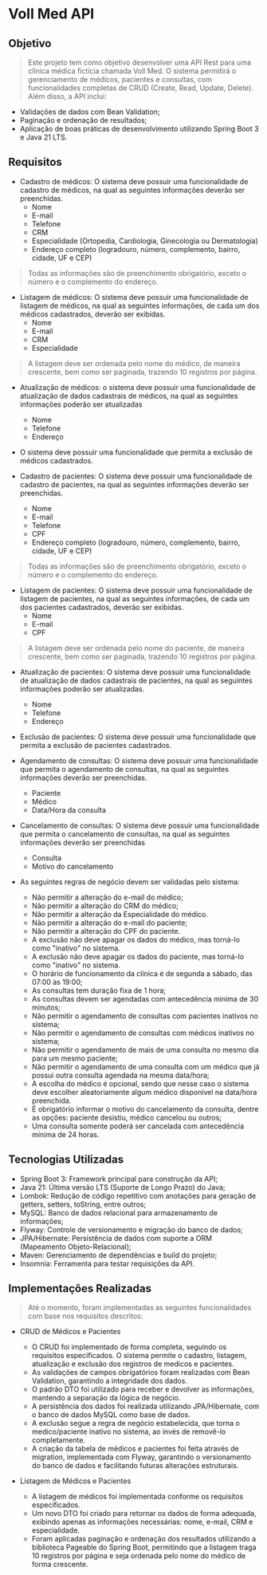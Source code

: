 # Voll Med API
## Objetivo
> Este projeto tem como objetivo desenvolver uma API Rest para uma clínica médica fictícia chamada Voll Med.
O sistema permitirá o gerenciamento de médicos, pacientes e consultas, com funcionalidades completas de CRUD
(Create, Read, Update, Delete). Além disso, a API inclui:

- Validações de dados com Bean Validation;
- Paginação e ordenação de resultados;
- Aplicação de boas práticas de desenvolvimento utilizando Spring Boot 3 e Java 21 LTS.

## Requisitos
- Cadastro de médicos:
O sistema deve possuir uma funcionalidade de cadastro de médicos, na qual as seguintes informações deverão ser preenchidas.
  - Nome
  - E-mail
  - Telefone
  - CRM
  - Especialidade (Ortopedia, Cardiologia, Ginecologia ou Dermatologia)
  - Endereço completo (logradouro, número, complemento, bairro, cidade, UF e CEP)
> Todas as informações são de preenchimento obrigatório, exceto o número e o complemento do endereço.

- Listagem de médicos:
O sistema deve possuir uma funcionalidade de listagem de médicos, na qual as seguintes informações, de cada um dos médicos cadastrados, deverão ser exibidas.
  - Nome
  - E-mail
  - CRM
  - Especialidade
> A listagem deve ser ordenada pelo nome do médico, de maneira crescente, bem como ser paginada, trazendo 10 registros por página.

- Atualização de médicos: o sistema deve possuir uma funcionalidade de atualização de dados cadastrais de médicos, na qual as seguintes informações poderão ser atualizadas
  - Nome
  - Telefone
  - Endereço

- O sistema deve possuir uma funcionalidade que permita a exclusão de médicos cadastrados.

- Cadastro de pacientes: O sistema deve possuir uma funcionalidade de cadastro de pacientes, na qual as seguintes informações deverão ser preenchidas.
  - Nome
  - E-mail
  - Telefone
  - CPF
  - Endereço completo (logradouro, número, complemento, bairro, cidade, UF e CEP)
> Todas as informações são de preenchimento obrigatório, exceto o número e o complemento do endereço.

- Listagem de pacientes: O sistema deve possuir uma funcionalidade de listagem de pacientes, na qual as seguintes informações, de cada um dos pacientes cadastrados, deverão ser exibidas.
  - Nome
  - E-mail
  - CPF
> A listagem deve ser ordenada pelo nome do paciente, de maneira crescente, bem como ser paginada, trazendo 10 registros por página.

- Atualização de pacientes: O sistema deve possuir uma funcionalidade de atualização de dados cadastrais de pacientes, na qual as seguintes informações poderão ser atualizadas.
  - Nome
  - Telefone
  - Endereço
  
- Exclusão de pacientes: O sistema deve possuir uma funcionalidade que permita a exclusão de pacientes cadastrados.

- Agendamento de consultas: O sistema deve possuir uma funcionalidade que permita o agendamento de consultas, na qual as seguintes informações deverão ser preenchidas.
  - Paciente
  - Médico
  - Data/Hora da consulta

- Cancelamento de consultas: O sistema deve possuir uma funcionalidade que permita o cancelamento de consultas, na qual as seguintes informações deverão ser preenchidas
  - Consulta
  - Motivo do cancelamento
  
- As seguintes regras de negócio devem ser validadas pelo sistema:
  - Não permitir a alteração do e-mail do médico;
  - Não permitir a alteração do CRM do médico;
  - Não permitir a alteração da Especialidade do médico.
  - Não permitir a alteração do e-mail do paciente;
  - Não permitir a alteração do CPF do paciente.
  - A exclusão não deve apagar os dados do médico, mas torná-lo como "inativo" no sistema.
  - A exclusão não deve apagar os dados do paciente, mas torná-lo como "inativo" no sistema.
  - O horário de funcionamento da clínica é de segunda a sábado, das 07:00 às 19:00;
  - As consultas tem duração fixa de 1 hora;
  - As consultas devem ser agendadas com antecedência mínima de 30 minutos;
  - Não permitir o agendamento de consultas com pacientes inativos no sistema;
  - Não permitir o agendamento de consultas com médicos inativos no sistema;
  - Não permitir o agendamento de mais de uma consulta no mesmo dia para um mesmo paciente;
  - Não permitir o agendamento de uma consulta com um médico que já possui outra consulta agendada na mesma data/hora;
  - A escolha do médico é opcional, sendo que nesse caso o sistema deve escolher aleatoriamente algum médico disponível na data/hora preenchida.
  - É obrigatório informar o motivo do cancelamento da consulta, dentre as opções: paciente desistiu, médico cancelou ou outros;
  - Uma consulta somente poderá ser cancelada com antecedência mínima de 24 horas.

## Tecnologias Utilizadas
- Spring Boot 3: Framework principal para construção da API;
- Java 21: Última versão LTS (Suporte de Longo Prazo) do Java;
- Lombok: Redução de código repetitivo com anotações para geração de getters, setters, toString, entre outros;
- MySQL: Banco de dados relacional para armazenamento de informações;
- Flyway: Controle de versionamento e migração do banco de dados;
- JPA/Hibernate: Persistência de dados com suporte a ORM (Mapeamento Objeto-Relacional);
- Maven: Gerenciamento de dependências e build do projeto;
- Insomnia: Ferramenta para testar requisições da API.

## Implementações Realizadas
> Até o momento, foram implementadas as seguintes funcionalidades com base nos requisitos descritos:
-  CRUD de Médicos e Pacientes
    - O CRUD foi implementado de forma completa, seguindo os requisitos especificados. O sistema permite o cadastro, listagem, atualização e exclusão dos registros de medicos e pacientes.
    - As validações de campos obrigatórios foram realizadas com Bean Validation, garantindo a integridade dos dados.
    - O padrão DTO foi utilizado para receber e devolver as informações, mantendo a separação da lógica de negócio.
    - A persistência dos dados foi realizada utilizando JPA/Hibernate, com o banco de dados MySQL como base de dados.
    - A exclusão segue a regra de negócio estabelecida, que torna o medico/paciente inativo no sistema, ao invés de removê-lo completamente.
    -  A criação da tabela de médicos e pacientes foi feita através de migration, implementada com Flyway, garantindo o versionamento do banco de dados e facilitando futuras alterações estruturais.

- Listagem de Médicos e Pacientes
    - A listagem de médicos foi implementada conforme os requisitos especificados.
    - Um novo DTO foi criado para retornar os dados de forma adequada, exibindo apenas as informações necessárias: nome, e-mail, CRM e especialidade.
    - Foram aplicadas paginação e ordenação dos resultados utilizando a biblioteca Pageable do Spring Boot, permitindo que a listagem traga 10 registros por página e seja ordenada pelo nome do médico de forma crescente.


